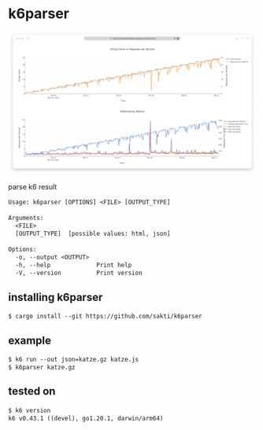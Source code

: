 # k6parser

![parse result example](./docs/example.png)

parse k6 result

```
Usage: k6parser [OPTIONS] <FILE> [OUTPUT_TYPE]

Arguments:
  <FILE>
  [OUTPUT_TYPE]  [possible values: html, json]

Options:
  -o, --output <OUTPUT>
  -h, --help             Print help
  -V, --version          Print version
```


## installing k6parser

```
$ cargo install --git https://github.com/sakti/k6parser
```

## example

```
$ k6 run --out json=katze.gz katze.js
$ k6parser katze.gz
```


## tested on

```
$ k6 version
k6 v0.43.1 ((devel), go1.20.1, darwin/arm64)
```

